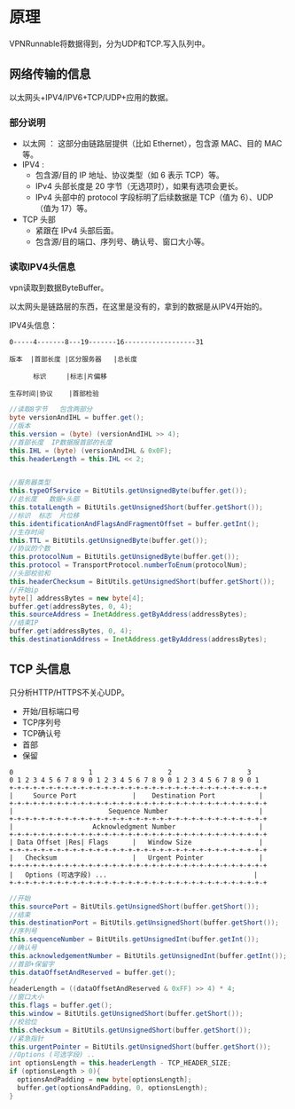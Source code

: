 # 原理 

VPNRunnable将数据得到，分为UDP和TCP.写入队列中。

## 网络传输的信息

以太网头+IPV4/IPV6+TCP/UDP+应用的数据。

### 部分说明

- 以太网 ： 这部分由链路层提供（比如 Ethernet），包含源 MAC、目的 MAC 等。
- IPV4 :
  - 包含源/目的 IP 地址、协议类型（如 6 表示 TCP）等。 
  - IPv4 头部长度是 20 字节（无选项时），如果有选项会更长。 
  - IPv4 头部中的 protocol 字段标明了后续数据是 TCP（值为 6）、UDP（值为 17）等。
- TCP 头部 
  - 紧跟在 IPv4 头部后面。 
  - 包含源/目的端口、序列号、确认号、窗口大小等。

### 读取IPV4头信息

vpn读取到数据ByteBuffer。

以太网头是链路层的东西，在这里是没有的，拿到的数据是从IPV4开始的。

IPV4头信息：


```
0-----4-------8---19-------16------------------31

版本  |首部长度 |区分服务器   |总长度

      标识     |标志|片偏移

生存时间|协议    |首部检验
```

```java
//读取8字节   包含两部分
byte versionAndIHL = buffer.get();
//版本
this.version = (byte) (versionAndIHL >> 4);
//首部长度  IP数据报首部的长度
this.IHL = (byte) (versionAndIHL & 0x0F);
this.headerLength = this.IHL << 2;


//服务器类型
this.typeOfService = BitUtils.getUnsignedByte(buffer.get());
//总长度   数据+头部
this.totalLength = BitUtils.getUnsignedShort(buffer.getShort());
//标识  标志  片位移
this.identificationAndFlagsAndFragmentOffset = buffer.getInt();
//生存时间
this.TTL = BitUtils.getUnsignedByte(buffer.get());
//协议的个数
this.protocolNum = BitUtils.getUnsignedByte(buffer.get());
this.protocol = TransportProtocol.numberToEnum(protocolNum);
//头部校验和
this.headerChecksum = BitUtils.getUnsignedShort(buffer.getShort());
//开始ip
byte[] addressBytes = new byte[4];
buffer.get(addressBytes, 0, 4);
this.sourceAddress = InetAddress.getByAddress(addressBytes);
//结束IP
buffer.get(addressBytes, 0, 4);
this.destinationAddress = InetAddress.getByAddress(addressBytes);
````

## TCP 头信息

只分析HTTP/HTTPS不关心UDP。

- 开始/目标端口号
- TCP序列号
- TCP确认号
- 首部
- 保留


```
0                   1                   2                   3
0 1 2 3 4 5 6 7 8 9 0 1 2 3 4 5 6 7 8 9 0 1 2 3 4 5 6 7 8 9 0 1
+-+-+-+-+-+-+-+-+-+-+-+-+-+-+-+-+-+-+-+-+-+-+-+-+-+-+-+-+-+-+-+-+
|     Source Port              |    Destination Port           |
+-+-+-+-+-+-+-+-+-+-+-+-+-+-+-+-+-+-+-+-+-+-+-+-+-+-+-+-+-+-+-+-+
|                        Sequence Number                       |
+-+-+-+-+-+-+-+-+-+-+-+-+-+-+-+-+-+-+-+-+-+-+-+-+-+-+-+-+-+-+-+-+
|                    Acknowledgment Number                     |
+-+-+-+-+-+-+-+-+-+-+-+-+-+-+-+-+-+-+-+-+-+-+-+-+-+-+-+-+-+-+-+-+
| Data Offset |Res| Flags      |   Window Size                 |
+-+-+-+-+-+-+-+-+-+-+-+-+-+-+-+-+-+-+-+-+-+-+-+-+-+-+-+-+-+-+-+-+
|   Checksum                   |   Urgent Pointer              |
+-+-+-+-+-+-+-+-+-+-+-+-+-+-+-+-+-+-+-+-+-+-+-+-+-+-+-+-+-+-+-+-+
|   Options (可选字段) ...                                     |
+-+-+-+-+-+-+-+-+-+-+-+-+-+-+-+-+-+-+-+-+-+-+-+-+-+-+-+-+-+-+-+-+
```

```java
//开始 
this.sourcePort = BitUtils.getUnsignedShort(buffer.getShort());
//结束
this.destinationPort = BitUtils.getUnsignedShort(buffer.getShort());
//序列号
this.sequenceNumber = BitUtils.getUnsignedInt(buffer.getInt());
//确认号
this.acknowledgementNumber = BitUtils.getUnsignedInt(buffer.getInt());
//首部+保留字
this.dataOffsetAndReserved = buffer.get();
//
headerLength = ((dataOffsetAndReserved & 0xFF) >> 4) * 4;
//窗口大小
this.flags = buffer.get();
this.window = BitUtils.getUnsignedShort(buffer.getShort());
//校验位
this.checksum = BitUtils.getUnsignedShort(buffer.getShort());
//紧急指针
this.urgentPointer = BitUtils.getUnsignedShort(buffer.getShort());
//Options (可选字段) ..
int optionsLength = this.headerLength - TCP_HEADER_SIZE;
if (optionsLength > 0){
  optionsAndPadding = new byte[optionsLength];
  buffer.get(optionsAndPadding, 0, optionsLength);
}
```

